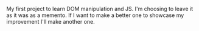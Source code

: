 My first project to learn DOM manipulation and JS. I'm choosing to leave it as it was as a memento. If I want to make a better one to showcase my improvement I'll make another one.
